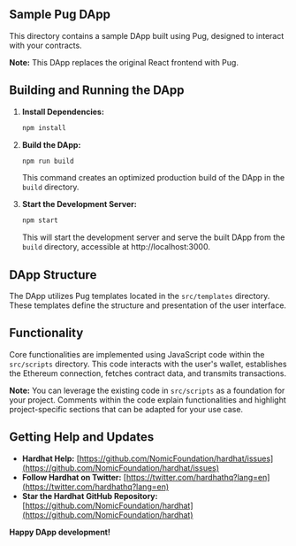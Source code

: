 ## Sample Pug DApp

This directory contains a sample DApp built using Pug, designed to interact with your contracts.

**Note:** This DApp replaces the original React frontend with Pug.

## Building and Running the DApp

1. **Install Dependencies:**

   ```bash
   npm install
   ```

2. **Build the DApp:**

   ```bash
   npm run build
   ```

   This command creates an optimized production build of the DApp in the `build` directory.

3. **Start the Development Server:**

   ```bash
   npm start
   ```

   This will start the development server and serve the built DApp from the `build` directory, accessible at http://localhost:3000.

## DApp Structure

The DApp utilizes Pug templates located in the `src/templates` directory. These templates define the structure and presentation of the user interface.

## Functionality

Core functionalities are implemented using JavaScript code within the `src/scripts` directory. This code interacts with the user's wallet, establishes the Ethereum connection, fetches contract data, and transmits transactions.

**Note:** You can leverage the existing code in `src/scripts` as a foundation for your project. Comments within the code explain functionalities and highlight project-specific sections that can be adapted for your use case.

## Getting Help and Updates

* **Hardhat Help:** [https://github.com/NomicFoundation/hardhat/issues](https://github.com/NomicFoundation/hardhat/issues)
* **Follow Hardhat on Twitter:** [https://twitter.com/hardhathq?lang=en](https://twitter.com/hardhathq?lang=en)
* **Star the Hardhat GitHub Repository:** [https://github.com/NomicFoundation/hardhat](https://github.com/NomicFoundation/hardhat)

**Happy DApp development!**
